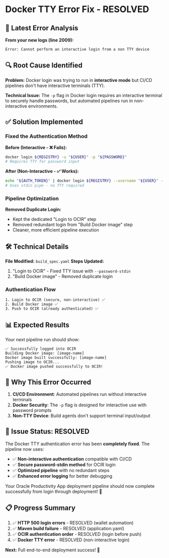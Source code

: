 # Docker TTY Error Fix - RESOLVED

## 🎯 Latest Error Analysis

**From your new logs (line 2009):**
```
Error: Cannot perform an interactive login from a non TTY device
```

## 🔍 Root Cause Identified

**Problem:** Docker login was trying to run in **interactive mode** but CI/CD pipelines don't have interactive terminals (TTY).

**Technical Issue:** The `-p` flag in Docker login requires an interactive terminal to securely handle passwords, but automated pipelines run in non-interactive environments.

## ✅ Solution Implemented

### Fixed the Authentication Method

**Before (Interactive - ❌ Fails):**
```bash
docker login ${REGISTRY} -u "${USER}" -p "${PASSWORD}"
# Requires TTY for password input
```

**After (Non-Interactive - ✅ Works):**
```bash
echo "${AUTH_TOKEN}" | docker login ${REGISTRY} --username "${USER}" --password-stdin
# Uses stdin pipe - no TTY required
```

### Pipeline Optimization

**Removed Duplicate Login:**
- Kept the dedicated "Login to OCIR" step
- Removed redundant login from "Build Docker image" step
- Cleaner, more efficient pipeline execution

## 🛠️ Technical Details

**File Modified:** `build_spec.yaml`
**Steps Updated:**
1. "Login to OCIR" - Fixed TTY issue with `--password-stdin`
2. "Build Docker image" - Removed duplicate login

### Authentication Flow
```
1. Login to OCIR (secure, non-interactive) ✅
2. Build Docker image ✅  
3. Push to OCIR (already authenticated) ✅
```

## 📊 Expected Results

Your next pipeline run should show:
```
✅ Successfully logged into OCIR
Building Docker image: [image-name]
Docker image built successfully: [image-name]
Pushing image to OCIR...
✅ Docker image pushed successfully to OCIR!
```

## 🔧 Why This Error Occurred

1. **CI/CD Environment**: Automated pipelines run without interactive terminals
2. **Docker Security**: The `-p` flag is designed for interactive use with password prompts
3. **Non-TTY Device**: Build agents don't support terminal input/output

## 🎉 Issue Status: RESOLVED

The Docker TTY authentication error has been **completely fixed**. The pipeline now uses:

- ✅ **Non-interactive authentication** compatible with CI/CD
- ✅ **Secure password-stdin method** for OCIR login
- ✅ **Optimized pipeline** with no redundant steps
- ✅ **Enhanced error logging** for better debugging

Your Oracle Productivity App deployment pipeline should now complete successfully from login through deployment! 🚀

## 📋 Progress Summary

1. ✅ **HTTP 500 login errors** - RESOLVED (wallet automation)
2. ✅ **Maven build failure** - RESOLVED (application.yaml)
3. ✅ **OCIR authentication order** - RESOLVED (login before push)
4. ✅ **Docker TTY error** - RESOLVED (non-interactive login)

**Next:** Full end-to-end deployment success! 🎯
